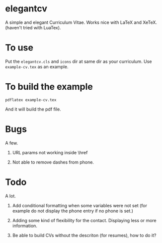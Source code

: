 # elegantcv

A simple and elegant Curriculum Vitae. Works nice with LaTeX and XeTeX. (haven't tried with LuaTex).

# To use

Put the `elegantcv.cls` and `icons` dir at same dir as your curriculum. Use `example-cv.tex` as an
example.

# To build the example

```
pdflatex example-cv.tex
```

And it will build the pdf file.

# Bugs

A few. 

1. URL params not working inside \href

2. Not able to remove dashes from phone.

# Todo

A lot.

1. Add conditional formatting when some variables were not set (for example do not
display the phone entry if no phone is set.)

2. Adding some kind of flexibility for the contact. Displaying less or more information.

3. Be able to build CVs without the descriton (for resumes), how to do it?




